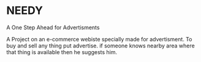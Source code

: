 # NEEDY
A One Step Ahead for Advertisments


A Project on an e-commerce webiste specially made for advertisment.
To buy and sell any thing put advertise.
if someone knows nearby area where that thing is available then he suggests him.
